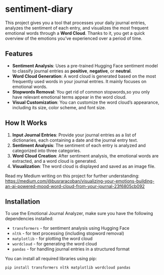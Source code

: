 # sentiment-diary

This project gives you a tool that processes your daily journal entries, analyzes the sentiment of each entry, and visualizes the most frequent emotional words through a **Word Cloud**. Thanks to it, you get a quick overview of the emotions you’ve experienced over a period of time.

## Features

- **Sentiment Analysis**: Uses a pre-trained Hugging Face sentiment model to classify journal entries as **positive**, **negative**, or **neutral**.
- **Word Cloud Generation**: A word cloud is generated based on the most frequently used words in your journal entries. It mainly focuses on emotional words.
- **Stopwords Removal**: You get rid of common stopwords,so you only have relevant emotional terms appear in the word cloud.
- **Visual Customization**: You can customize the word cloud’s appearance, including its size, color scheme, and font size.

## How It Works

1. **Input Journal Entries**: Provide your journal entries as a list of dictionaries, each containing a date and the journal entry text.
2. **Sentiment Analysis**: The sentiment of each entry is analyzed and categorized into three categories.
3. **Word Cloud Creation**: After sentiment analysis, the emotional words are extracted, and a word cloud is generated.
4. **Visualization**: The word cloud is displayed and saved as an image file.

Read my Medium writing on this project for further understanding: https://medium.com/@busraracoban/visualizing-your-emotions-building-an-ai-powered-mood-word-cloud-from-your-journal-23f6805cb092 

## Installation

To use the Emotional Journal Analyzer, make sure you have the following dependencies installed:

- `transformers` - for sentiment analysis using Hugging Face
- `nltk` - for text processing (including stopword removal)
- `matplotlib` - for plotting the word cloud
- `wordcloud` - for generating the word cloud
- `pandas` - for handling journal entries in a structured format

You can install all required libraries using pip:

```bash
pip install transformers nltk matplotlib wordcloud pandas
